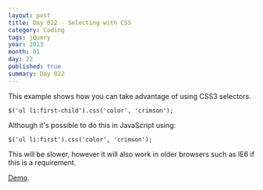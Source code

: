 ```yaml
---
layout: post
title: Day 022 - Selecting with CSS
category: Coding
tags: jQuery
year: 2013
month: 01
day: 22
published: true
summary: Day 022
---
```


This example shows how you can take advantage of using CSS3 selectors.

	$('ul li:first-child').css('color', 'crimson');


Although it's possible to do this in JavaScript using:

	$('ul li:first').css('color', 'crimson');


This will be slower, however it will also work in older browsers such as IE6 if this is a requirement.

[Demo](/Demo-022).